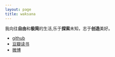 ```yaml
---
layout: page
title: waksana
---
```

我向往**自由**和**极简**的生活,乐于**探索**未知，志于**创造**美好。

- [github](https://github.com/waksana)
- [豆瓣读书](http://book.douban.com/people/ksana42/)
- [微博](http://weibo.com/waksana)
